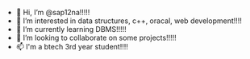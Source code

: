 - 👋 Hi, I’m @sap12na!!!!!
- 👀 I’m interested in data structures, c++, oracal, web development!!!! 
- 🌱 I’m currently learning DBMS!!!!!
- 💞️ I’m looking to collaborate on some projects!!!!!
- 📫 I'm a btech 3rd year student!!!!
<!---
sap12na/sap12na is a ✨ special ✨ repository because its `README.md` (this file) appears on your GitHub profile.
You can click the Preview link to take a look at your changes.
--->
